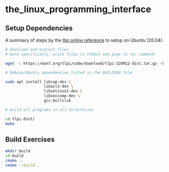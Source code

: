 # the_linux_programming_interface

## Setup Dependencies

A summary of steps by the [tlpi online reference](https://man7.org/tlpi/code/index.html) to setup on Ubuntu (20.04).

```sh
# download and extract files
# more specifically, write files to stdout and pipe to tar command

wget -c https://man7.org/tlpi/code/download/tlpi-220912-dist.tar.gz -O - | tar -xz

# Debian/Ubuntu dependencies listed in the BUILDING file

sudo apt install libcap-dev \
                 libacl1-dev \
                 libselinux1-dev \
                 libseccomp-dev \
                 gcc-multilib

# build all programs in all directories

cd tlpi-dist/
make
```

## Build Exercises

```sh
mkdir build
cd build
cmake ..
cmake --build .
```

